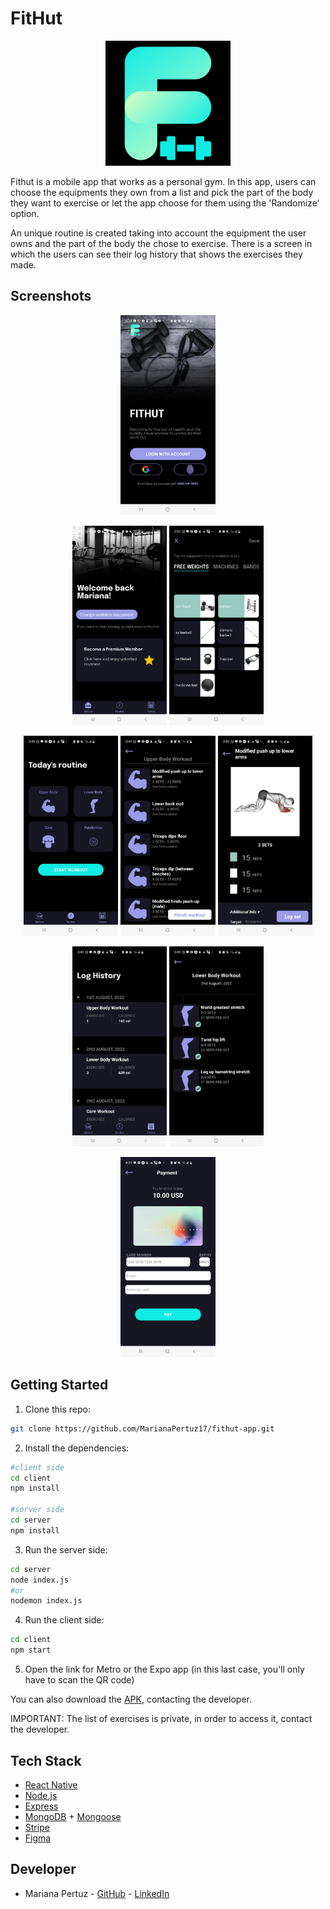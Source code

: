 # FitHut

<p align="center">
  <img src="/client/assets/icon.png" width="200">
</p>

Fithut is a mobile app that works as a personal gym. In this app, users can choose the equipments they own from a list and pick the part of the body they want to exercise or let the app choose for them using the 'Randomize' option.

An unique routine is created taking into account the equipment the user owns and the part of the body the chose to exercise. There is a screen in which the users can see their log history that shows the exercises they made.


## Screenshots

<p align="center">
  <img src="/client/assets/images/main_readme.jpeg" width="30%">
</p>

<p align="center">
  <img src="/client/assets/images/landing_readme.jpeg" width="30%">
  <img src="/client/assets/images/equipment_readme.jpeg" width="30%">
</p>

<p align="center">
  <img src="/client/assets/images/routine_readme.jpeg" width="30%">
  <img src="/client/assets/images/exercises_readme.jpeg" width="30%">
  <img src="/client/assets/images/exerciseDetail_readme.jpeg" width="30%">
</p>

<p align="center">
  <img src="/client/assets/images/history_readme.jpeg" width="30%">
  <img src="/client/assets/images/historyDetail_readme.jpeg" width="30%">
</p>

<p align="center">
  <img src="/client/assets/images/pay_readme.jpeg" width="30%">
</p>


## Getting Started

1. Clone this repo:

```bash
git clone https://github.com/MarianaPertuz17/fithut-app.git
```

2. Install the dependencies:

```bash
#client side
cd client
npm install

#server side
cd server
npm install
```

3. Run the server side:
```bash
cd server
node index.js
#or
nodemon index.js
```

4. Run the client side:
```bash
cd client
npm start
```

5. Open the link for Metro or the Expo app (in this last case, you'll only have to scan the QR code)

You can also download the [APK](https://www.linkedin.com/in/mariana-pertuz-valencia/), contacting the developer.

IMPORTANT: The list of exercises is private, in order to access it, contact the developer.


## Tech Stack

- [React Native](https://reactnative.dev/)
- [Node.js](https://nodejs.org/)
- [Express](https://cloud.google.com/)
- [MongoDB](https://www.mongodb.com/) + [Mongoose](https://mongoosejs.com/)
- [Stripe](https://expressjs.com/)
- [Figma](https://www.figma.com/)


## Developer

- Mariana Pertuz - [GitHub](https://github.com/MarianaPertuz17) - [LinkedIn](https://www.linkedin.com/in/mariana-pertuz-valencia/)
